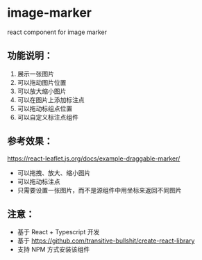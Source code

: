 # image-marker
react component for image marker 

## 功能说明：
1. 展示一张图片
2. 可以拖动图片位置
3. 可以放大缩小图片
4. 可以在图片上添加标注点
5. 可以拖动标组点位置
6. 可以自定义标注点组件


## 参考效果：

https://react-leaflet.js.org/docs/example-draggable-marker/

- 可以拖拽、放大、缩小图片
- 可以拖动标注点
- 只需要设置一张图片，而不是源组件中用坐标来返回不同图片


## 注意：
- 基于 React + Typescript 开发
- 基于 https://github.com/transitive-bullshit/create-react-library
- 支持 NPM 方式安装该组件

